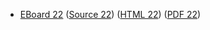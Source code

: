 * [EBoard 22](../eboards/eboard.22.html)
  ([Source 22](../eboards/eboard.22.md))
  ([HTML 22](../eboards/eboard.22.html))
  ([PDF 22](../eboards/eboard.22.pdf))
        
